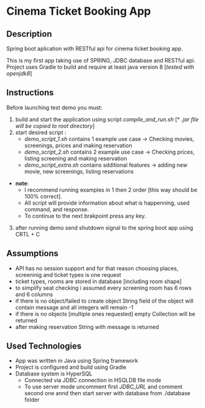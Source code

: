 Cinema Ticket Booking App
========================================================

Description
--------------------------------------------------------
Spring boot aplication with RESTful api for cinema ticket booking app.

This is my first app taking use of SPRING, JDBC database and RESTful api. Project uses Gradle to build and require at least java version 8 [*tested with openjdk8*]

Instructions
--------------------------------------------------------
Before launching test demo you must:
1. build and start the application using script *compile_and_run.sh* [* *.jar file will be copied to root directory*]
2. start desired script :
   - *demo_script_1.sh* contains 1 example use case -> Checking movies, screenings, prices and making reservation
   - *demo_script_2.sh* contains 2 example use case -> Checking prices, listing screening and making reservation
   - *demo_script_extra.sh* contains sdditional features -> adding new movie, new screenings, listing reservations
- **note**:
   - I recommend running examples in 1 then 2 order [this way should be 100% correct]. 
   - All script will provide information about what is happenning, used command, and response. 
   - To continue to the next brakpoint press any key.
3. after running demo send shutdown signal to the spring boot app using CRTL + C

Assumptions
--------------------------------------------------------
- API has no session support and for that reason choosing places, screeninig and ticket types is one request
- ticket types, rooms are stored in database [including room shape]
- to simplify seat checking i assumed every screening room has 6 rows and 6 columns
- if there is no object/failed to create object String field of the object will contain message and all integers will remain -1
- if there is no objects [multiple ones requested] empty Collection will be returned
- after making reservation String with message is returned

Used Technologies
--------------------------------------------------------
- App was written in Java using Spring framework
- Project is configured and build using Gradle
- Database system is HyperSQL
  - Connected via JDBC connection in HSQLDB file mode
  - To use server mode uncomment first *JDBC_URL* and comment second one annd then start server with database from ./database folder